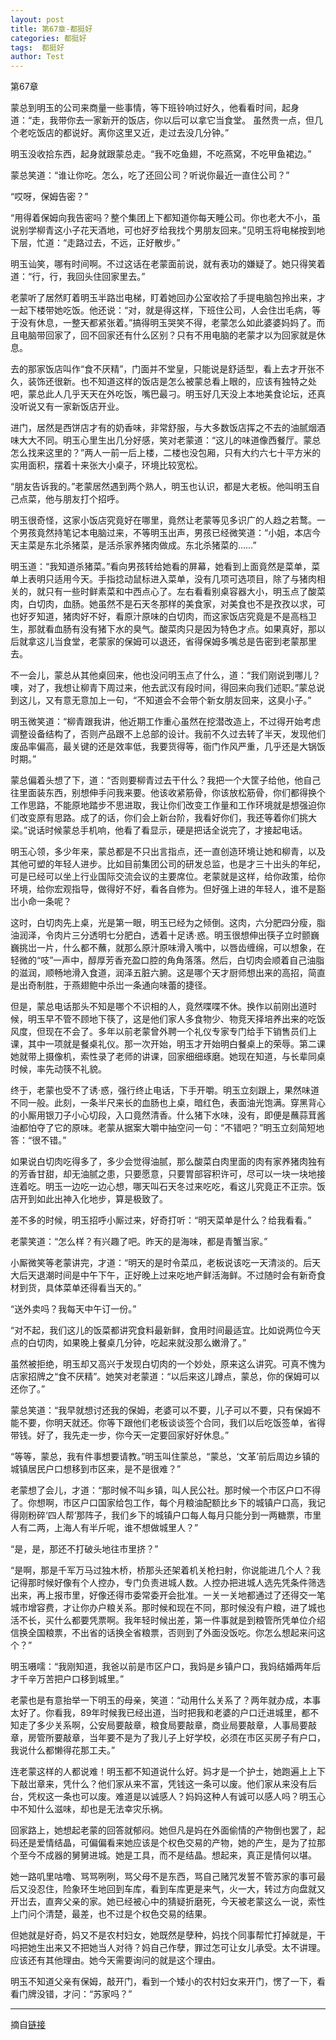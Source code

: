 ```yaml
---
layout: post
title: 第67章-都挺好
categories: 都挺好
tags:  都挺好
author: Test
---
```


第67章

蒙总到明玉的公司来商量一些事情，等下班铃响过好久，他看看时间，起身道：“走，我带你去一家新开的饭店，你以后可以拿它当食堂。 虽然贵一点，但几个老吃饭店的都说好。离你这里又近，走过去没几分钟。”



明玉没收拾东西，起身就跟蒙总走。“我不吃鱼翅，不吃燕窝，不吃甲鱼裙边。”



蒙总笑道：“谁让你吃。怎么，吃了还回公司？听说你最近一直住公司？”



“哎呀，保姆告密？”



“用得着保姆向我告密吗？整个集团上下都知道你每天睡公司。你也老大不小，虽说别学柳青这小子花天酒地，可也好歹给我找个男朋友回来。”见明玉将电梯按到地下层，忙道：“走路过去，不远，正好散步。”



明玉讪笑，哪有时间啊。不过这话在老蒙面前说，就有表功的嫌疑了。她只得笑着道：“行，行，我回头住回家里去。”



老蒙听了居然盯着明玉半路岀电梯，盯着她回办公室收拾了手提电脑包拎出来，才一起下楼带她吃饭。他还说：“对，就是得这样，下班住公司，人会住岀毛病，等于没有休息，一整天都紧张着。”搞得明玉哭笑不得，老蒙怎么如此婆婆妈妈了。而且电脑带回家了，回不回家还有什么区别？只有不用电脑的老蒙才以为回家就是休息。



去的那家饭店叫作“食不厌精”，门面并不堂皇，只能说是舒适型，看上去才开张不久，装饰还很新。也不知道这样的饭店是怎么被蒙总看上眼的，应该有独特之处吧，蒙总此人几乎天天在外吃饭，嘴巴最刁。明玉好几天没上本地美食论坛，还真没听说又有一家新饭店开业。



进门，居然是西饼店才有的奶香味，非常舒服，与大多数饭店挥之不去的油腻烟酒味大大不同。明玉心里生出几分好感，笑对老蒙道：“这儿的味道像西餐厅。蒙总怎么找来这里的？”两人一前一后上楼，二楼也没包厢，只有大约六七十平方米的实用面积，摆着十来张大小桌子，环境比较宽松。



“朋友告诉我的。”老蒙居然遇到两个熟人，明玉也认识，都是大老板。他叫明玉自己点菜，他与朋友打个招呼。



明玉很奇怪，这家小饭店究竟好在哪里，竟然让老蒙等见多识广的人趋之若鹜。一个男孩竟然持笔记本电脑过来，不等明玉出声，男孩已经微笑道：“小姐，本店今天主菜是东北杀猪菜，是活杀家养猪肉做成。东北杀猪菜的……”



明玉道：“我知道杀猪菜。”看向男孩转给她看的屏幕，她看到上面竟然是菜单，菜单上表明只适用今天。手指捻动鼠标进入菜单，没有几项可选项目，除了与猪肉相关的，就只有一些时鲜素菜和中西点心了。左右看看别桌容器大小，明玉点了酸菜肉，白切肉，血肠。她虽然不是石天冬那样的美食家，对美食也不是孜孜以求，可也好歹知道，猪肉好不好，看原汁原味的白切肉，而这家饭店究竟是不是高档卫生，那就看血肠有没有猪下水的臭气。酸菜肉只是因为特色才点。如果真好，那以后就拿这儿当食堂，老蒙家的保姆可以退还，省得保姆多嘴总是告密到老蒙那里去。



不一会儿，蒙总从其他桌回来，他也没问明玉点了什么，道：“我们刚说到哪儿？噢，对了，我想让柳青下周过来，他去武汉有段时间，得回来向我们述职。”蒙总说到这儿，又有意无意加上一句，“不知道会不会带个新女朋友回来，这臭小子。”



明玉微笑道：“柳青跟我讲，他近期工作重心虽然在挖潜改造上，不过得开始考虑调整设备结构了，否则产品跟不上总部的设计。我前不久过去转了半天，发现他们废品率偏高，最关键的还是效率低，我要货得等，衙门作风严重，几乎还是大锅饭时期。”



蒙总偏着头想了下，道：“否则要柳青过去干什么？我把一个大筐子给他，他自己往里面装东西，别想伸手问我来要。他该收紧筋骨，你该放松筋骨，你们都得换个工作思路，不能原地踏步不思进取，我让你们改变工作量和工作环境就是想强迫你们改变原有思路。成了的话，你们会上新台阶，我看好你们，我还等着你们挑大梁。”说话时候蒙总手机响，他看了看显示，硬是把话全说完了，才接起电话。



明玉心领，多少年来，蒙总都是不只出言指点，还一直创造环境让她和柳青，以及其他可塑的年轻人进步。比如目前集团公司的研发总监，也是才三十出头的年纪，可是已经可以坐上行业国际交流会议的主要席位。老蒙就是这样，给你政策，给你环境，给你宏观指导，做得好不好，看各自修为。但好强上进的年轻人，谁不是豁岀小命一条呢？



这时，白切肉先上桌，光是第一眼，明玉已经为之倾倒。这肉，六分肥四分瘦，脂油润泽，令肉片三分透明七分肥白，透着十足诱·惑。明玉很想伸出筷子立时颤巍巍挑岀一片，什么都不蘸，就那么原汁原味滑入嘴中，以唇齿缠绵，可以想象，在轻微的“吱”一声中，醇厚芳香充盈口腔的角角落落。然后，白切肉会顺着自己油脂的滋润，顺畅地滑入食道，润泽五脏六腑。这是哪个天才厨师想出来的高招，简直是出奇制胜，于燕翅鲍中杀岀一条通向味蕾的捷径。



但是，蒙总电话那头不知是哪个不识相的人，竟然喋喋不休。换作以前刚出道时候，明玉早不管不顾地下筷了，这是他们家人多食物少、物竞天择培养出来的吃饭风度，但现在不会了。多年以前老蒙曾外聘一个礼仪专家专门给手下销售员们上课，其中一项就是餐桌礼仪。那一次开始，明玉才开始明白餐桌上的荣辱。第二课她就带上摄像机，索性录了老师的讲课，回家细细琢磨。她现在知道，与长辈同桌时候，率先动筷不礼貌。



终于，老蒙也受不了诱·惑，强行终止电话，下手开嚼。明玉立刻跟上，果然味道不同一般。此刻，一条半尺来长的血肠也上桌，暗红色，表面油光饱满。穿黑背心的小厮用银刀子小心切段，入口竟然清香。什么猪下水味，没有，即便是蘸蒜茸酱油都怕夺了它的原味。老蒙从据案大嚼中抽空问一句：“不错吧？”明玉立刻简短地答：“很不错。”



如果说白切肉吃得多了，多少会觉得油腻，那么酸菜白肉里面的肉有家养猪肉独有的芳香甘甜，却无油腻之患，只要愿意，只要胃部容积许可，尽可以一块一块地接连着吃。明玉一边吃一边心想，哪天叫石天冬过来吃吃，看这儿究竟正不正宗。饭店开到如此出神入化地步，算是极致了。



差不多的时候，明玉招呼小厮过来，好奇打听：“明天菜单是什么？给我看看。”



老蒙笑道：“怎么样？有兴趣了吧。昨天的是海味，都是青蟹当家。”



小厮微笑等老蒙讲完，才道：“明天的是时令菜瓜，老板说该吃一天清淡的。后天大后天退潮时间是中午下午，正好晚上过来吃地产鲜活海鲜。不过随时会有新奇食材到货，具体菜单还得看当天的。”



“送外卖吗？我每天中午订一份。”



“对不起，我们这儿的饭菜都讲究食料最新鲜，食用时间最适宜。比如说两位今天点的白切肉，如果晚上餐桌几分钟，吃起来就没那么嫩滑了。”



虽然被拒绝，明玉却又高兴于发现白切肉的一个妙处，原来这么讲究。可真不愧为店家招牌之“食不厌精”。她笑对老蒙道：“以后来这儿蹲点，蒙总，你的保姆可以还你了。”



蒙总笑道：“我早就想讨还我的保姆，老婆可以不要，儿子可以不要，只有保姆不能不要，你明天就还。你等下跟他们老板谈谈签个合同，我们以后吃饭签单，省得带钱。好了，我先走一步，你今天一定要回家好好休息。”



“等等，蒙总，我有件事想要请教。”明玉叫住蒙总，“蒙总，‘文革’前后周边乡镇的城镇居民户口想移到市区来，是不是很难？”



老蒙想了会儿，才道：“那时候不叫乡镇，叫人民公社。那时候一个市区户口不得了。你想啊，市区户口国家给包工作，每个月粮油配额比乡下的城镇户口高，我记得刚粉碎‘四人帮’那阵子，我们乡下的城镇户口每人每月只能分到一两糖票，市里人有二两，上海人有半斤呢，谁不想做城里人？”



“是，是，那还不打破头地往市里挤？”



“是啊，那是千军万马过独木桥，桥那头还架着机关枪扫射，你说能进几个人？我记得那时候好像有个人控办，专门负责进城人数。人控办把进城人选先凭条件筛选出来，再上报市里，好像还得市委常委开会批准。一关一关地都通过了还得交一笔城市增容费，才让你办户粮关系。那时候和现在不同，那时候没有户粮，进了城也活不长，买什么都要凭票啊。我年轻时候出差，第一件事就是到粮管所凭单位介绍信换全国粮票，不出省的话换全省粮票，否则到了外面没饭吃。你怎么想起来问这个？”



明玉嗫嚅：“我刚知道，我爸以前是市区户口，我妈是乡镇户口，我妈结婚两年后才千辛万苦把户口移到城里。”



老蒙也是有意抬举一下明玉的母亲，笑道：“动用什么关系了？两年就办成，本事太好了。你看我，89年时候我已经出道，当时把我和老婆的户口迁进城里，都不知走了多少关系啊，公安局要敲章，粮食局要敲章，商业局要敲章，人事局要敲章，房管所要敲章，当年要不是为了我儿子上好学校，必须在市区买房子有户口，我说什么都懒得花那工夫。”



连老蒙这样的人都说难！明玉都不知道说什么好。妈才是一个护士，她跑遍上上下下敲岀章来，凭什么？他们家从来不富，凭钱这一条可以废。他们家从来没有后台，凭权这一条也可以废。难道是以诚感人？妈妈这种人有诚可以感人吗？明玉心中不知什么滋味，却也是无法幸灾乐祸。



回家路上，她想起老蒙的回答就郁闷。她但凡是妈在外面偷情的产物倒也罢了，起码还是爱情结晶，可偏偏看来她应该是个权色交易的产物，她的产生，是为了拉那个至今不成器的舅舅进城。她是工具，而不是结晶。想起来，真正是情何以堪。



她一路叽里咕噜、骂骂咧咧，骂父母不是东西，骂自己赌咒发誓不管苏家的事可最后又没忍住，险象环生地回到车库，看到车库更是来气，火一大，转过方向盘就又开岀去，直奔父亲的家。她已经被心中的猜疑折磨死，今天被老蒙这么一说，索性上门问个清楚，最差，也不过是个权色交易的结果。



但她就是好奇，妈又不是农村妇女，她既然是孽种，妈找个同事帮忙打掉就是，干吗把她生出来又不把她当人对待？妈自己作孽，罪过怎可让女儿承受。太不讲理。应该还有其他理由。她今天需要询问的就是这个理由。



明玉不知道父亲有保姆，敲开门，看到一个矮小的农村妇女来开门，愣了一下，看看门牌没错，才问：“苏家吗？”







*****

摘自[链接](https://m.vodtw.com/wapbook-53717-32938841/)